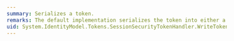```yaml
---
summary: Serializes a token.
remarks: The default implementation serializes the token into either a WS-Secure Conversation Feb2005 or WS-Secure Conversation 1.3 `<wsc:SecurityContextToken>` element.
uid: System.IdentityModel.Tokens.SessionSecurityTokenHandler.WriteToken*
---
```

